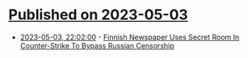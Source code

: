 # [Published on 2023-05-03](index.md)

* [2023-05-03, 22:02:00](https://yro.slashdot.org/story/23/05/03/216218/finnish-newspaper-uses-secret-room-in-counter-strike-to-bypass-russian-censorship?utm_source=rss1.0mainlinkanon&utm_medium=feed) - [Finnish Newspaper Uses Secret Room In Counter-Strike To Bypass Russian Censorship](https://yro.slashdot.org/story/23/05/03/216218/finnish-newspaper-uses-secret-room-in-counter-strike-to-bypass-russian-censorship?utm_source=rss1.0mainlinkanon&utm_medium=feed)
